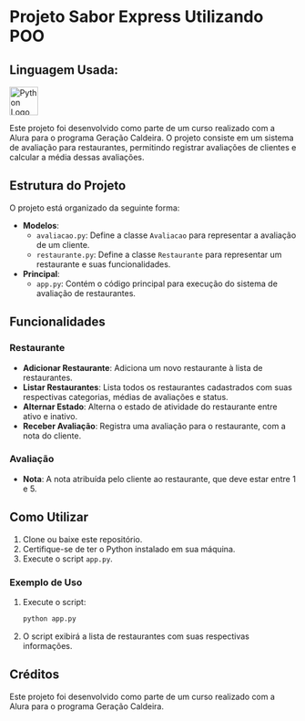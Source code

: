 # Projeto Sabor Express Utilizando POO

## Linguagem Usada:

<img src="https://cdn-icons-png.flaticon.com/512/1822/1822899.png" alt="Python Logo" width="50">

Este projeto foi desenvolvido como parte de um curso realizado com a Alura para o programa Geração Caldeira. O projeto consiste em um sistema de avaliação para restaurantes, permitindo registrar avaliações de clientes e calcular a média dessas avaliações.

## Estrutura do Projeto

O projeto está organizado da seguinte forma:

- **Modelos**:
  - `avaliacao.py`: Define a classe `Avaliacao` para representar a avaliação de um cliente.
  - `restaurante.py`: Define a classe `Restaurante` para representar um restaurante e suas funcionalidades.
- **Principal**:
  - `app.py`: Contém o código principal para execução do sistema de avaliação de restaurantes.

## Funcionalidades

### Restaurante

- **Adicionar Restaurante**: Adiciona um novo restaurante à lista de restaurantes.
- **Listar Restaurantes**: Lista todos os restaurantes cadastrados com suas respectivas categorias, médias de avaliações e status.
- **Alternar Estado**: Alterna o estado de atividade do restaurante entre ativo e inativo.
- **Receber Avaliação**: Registra uma avaliação para o restaurante, com a nota do cliente.

### Avaliação

- **Nota**: A nota atribuída pelo cliente ao restaurante, que deve estar entre 1 e 5.

## Como Utilizar

1. Clone ou baixe este repositório.
2. Certifique-se de ter o Python instalado em sua máquina.
3. Execute o script `app.py`.

### Exemplo de Uso

1. Execute o script:
    ```bash
    python app.py
    ```

2. O script exibirá a lista de restaurantes com suas respectivas informações.

## Créditos

Este projeto foi desenvolvido como parte de um curso realizado com a Alura para o programa Geração Caldeira.
